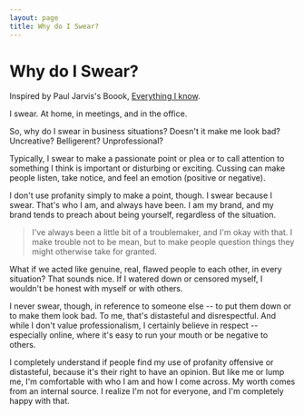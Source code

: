 ```yaml
---
layout: page
title: Why do I Swear?
---
```


# Why do I Swear?

Inspired by Paul Jarvis's Boook, [Everything I know](https://www.amazon.com/Everything-I-Know-Paul-Jarvis-ebook/dp/B00GRBIFH6).

I swear. At home, in meetings, and in the office.

So, why do I swear in business situations? Doesn't it make me look bad? Uncreative? Belligerent? Unprofessional?

Typically, I swear to make a passionate point or plea or to call attention to something I think is important or disturbing or exciting. Cussing can make people listen, take notice, and feel an emotion (positive or negative).

I don't use profanity simply to make a point, though. I swear because I swear. That's who I am, and always have been. I am my brand, and my brand tends to preach about being yourself, regardless of the situation.

> I've always been a little bit of a troublemaker, and I'm okay with that. I make trouble not to be mean, but to make people question things they might otherwise take for granted.

What if we acted like genuine, real, flawed people to each other, in every situation? That sounds nice. If I watered down or censored myself, I wouldn't be honest with myself or with others.

I never swear, though, in reference to someone else -- to put them down or to make them look bad. To me, that's distasteful and disrespectful. And while I don't value professionalism, I certainly believe in respect -- especially online, where it's easy to run your mouth or be negative to others.

I completely understand if people find my use of profanity offensive or distasteful, because it's their right to have an opinion. But like me or lump me, I'm comfortable with who I am and how I come across. My worth comes from an internal source. I realize I'm not for everyone, and I'm completely happy with that.
